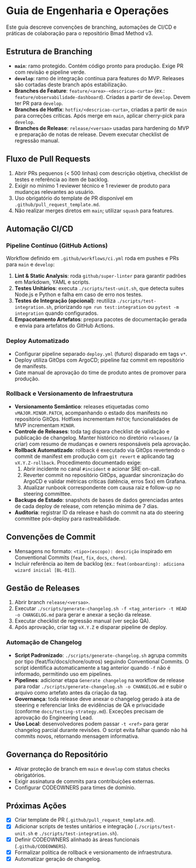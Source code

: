 # Guia de Engenharia e Operações

Este guia descreve convenções de branching, automações de CI/CD e práticas de colaboração para o repositório Bmad Method v3.

## Estrutura de Branching

- **`main`**: ramo protegido. Contém código pronto para produção. Exige PR com revisão e pipeline verde.
- **`develop`**: ramo de integração contínua para features do MVP. Releases são cortadas deste branch após estabilização.
- **Branches de Feature**: `feature/<area>-<descricao-curta>` (ex.: `feature/observabilidade-dashboard`). Criadas a partir de `develop`. Devem ter PR para `develop`.
- **Branches de Hotfix**: `hotfix/<descricao-curta>`, criadas a partir de `main` para correções críticas. Após merge em `main`, aplicar cherry-pick para `develop`.
- **Branches de Release**: `release/<versao>` usadas para hardening do MVP e preparação de notas de release. Devem executar checklist de regressão manual.

## Fluxo de Pull Requests

1. Abrir PRs pequenos (< 500 linhas) com descrição objetiva, checklist de testes e referência ao item de backlog.
2. Exigir no mínimo 1 reviewer técnico e 1 reviewer de produto para mudanças relevantes ao usuário.
3. Uso obrigatório do template de PR disponível em `.github/pull_request_template.md`.
4. Não realizar merges diretos em `main`; utilizar `squash` para features.

## Automação CI/CD

### Pipeline Contínuo (GitHub Actions)

Workflow definido em `.github/workflows/ci.yml` roda em pushes e PRs para `main` e `develop`:

1. **Lint & Static Analysis**: roda `github/super-linter` para garantir padrões em Markdown, YAML e scripts.
2. **Testes Unitários**: executa `./scripts/test-unit.sh`, que detecta suites Node.js e Python e falha em caso de erro nos testes.
3. **Testes de Integração (opcional)**: reutiliza `./scripts/test-integration.sh`, priorizando `npm run test:integration` ou `pytest -m integration` quando configurados.
4. **Empacotamento Artefatos**: prepara pacotes de documentação gerada e envia para artefatos do GitHub Actions.

### Deploy Automatizado

- Configurar pipeline separado `deploy.yml` (futuro) disparado em tags `v*`.
- Deploy utiliza GitOps com ArgoCD; pipeline faz commit em repositório de manifests.
- Gate manual de aprovação do time de produto antes de promover para produção.

### Rollback e Versionamento de Infraestrutura

- **Versionamento Semântico**: releases etiquetadas como `vMAJOR.MINOR.PATCH`, acompanhando o estado dos manifests no repositório GitOps. Hotfixes incrementam `PATCH`; funcionalidades de MVP incrementam `MINOR`.
- **Controle de Releases**: toda tag dispara checklist de validação e publicação de changelog. Manter histórico no diretório `releases/` (a criar) com resumo de mudanças e owners responsáveis pela aprovação.
- **Rollback Automatizado**: rollback é executado via GitOps revertendo o commit de manifest em produção com `git revert` e aplicando tag `vX.Y.Z-rollback`. Procedimento documentado exige:
  1. Abrir incidente no canal `#incident` e acionar SRE on-call.
  2. Reverter commit no repositório GitOps, aguardar sincronização do ArgoCD e validar métricas críticas (latência, erros 5xx) em Grafana.
  3. Atualizar runbook correspondente com causa raiz e follow-up no steering committee.
- **Backups de Estado**: snapshots de bases de dados gerenciadas antes de cada deploy de release, com retenção mínima de 7 dias.
- **Auditoria**: registrar ID da release e hash do commit na ata do steering committee pós-deploy para rastreabilidade.

## Convenções de Commit

- Mensagens no formato: `<tipo>(escopo): descrição` inspirado em Conventional Commits (`feat`, `fix`, `docs`, `chore`).
- Incluir referência ao item de backlog (ex.: `feat(onboarding): adiciona wizard inicial [BL-01]`).

## Gestão de Releases

1. Abrir branch `release/<versao>`.
2. Executar `./scripts/generate-changelog.sh -f <tag_anterior> -t HEAD -o CHANGELOG.md` para gerar e anexar a seção da release.
3. Executar checklist de regressão manual (ver seção QA).
4. Após aprovação, criar tag `vX.Y.Z` e disparar pipeline de deploy.

### Automação de Changelog

- **Script Padronizado**: `./scripts/generate-changelog.sh` agrupa commits por tipo (feat/fix/docs/chore/outros) seguindo Conventional Commits. O script identifica automaticamente a tag anterior quando `-f` não é informado, permitindo uso em pipelines.
- **Pipelines**: adicionar etapa `Generate changelog` na workflow de release para rodar `./scripts/generate-changelog.sh -o CHANGELOG.md` e subir o arquivo como artefato antes da criação da tag.
- **Governança**: toda release deve anexar o changelog gerado à ata de steering e referenciar links de evidências de QA e privacidade (conforme `docs/testing-strategy.md`). Exceções precisam de aprovação do Engineering Lead.
- **Uso Local**: desenvolvedores podem passar `-t <ref>` para gerar changelog parcial durante revisões. O script evita falhar quando não há commits novos, retornando mensagem informativa.

## Governança do Repositório

- Ativar proteção de branch em `main` e `develop` com status checks obrigatórios.
- Exigir assinatura de commits para contribuições externas.
- Configurar CODEOWNERS para times de domínio.

## Próximas Ações

- [x] Criar template de PR (`.github/pull_request_template.md`).
- [x] Adicionar scripts de testes unitários e integração (`./scripts/test-unit.sh` e `./scripts/test-integration.sh`).
- [x] Definir CODEOWNERS alinhado às áreas funcionais (`.github/CODEOWNERS`).
- [x] Formalizar política de rollback e versionamento de infraestrutura.
- [x] Automatizar geração de changelog.
